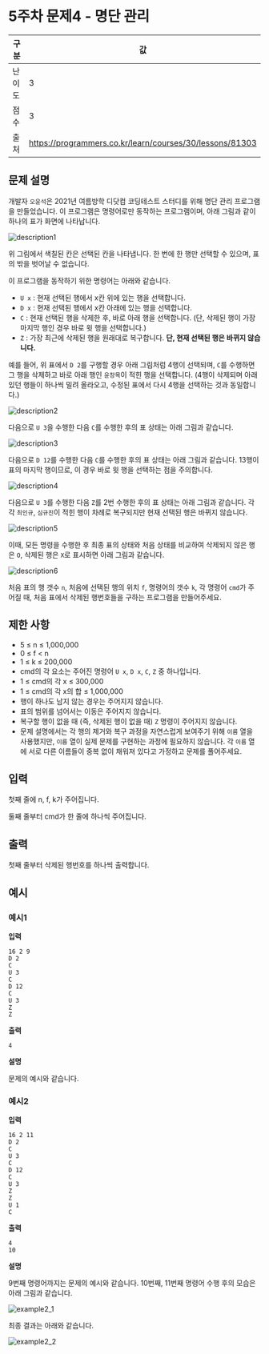 # 5주차 문제4 - 명단 관리

|구분|값|
|---|---|
|난이도|3|
|점수|3|
|출처|https://programmers.co.kr/learn/courses/30/lessons/81303|

## 문제 설명
개발자 `오윤석`은 2021년 여름방학 디닷컴 코딩테스트 스터디를 위해 명단 관리 프로그램을 만들었습니다. 이 프로그램은 명령어로만 동작하는 프로그램이며, 아래 그림과 같이 하나의 표가 화면에 나타납니다.

![description1](./images/description1.png)

위 그림에서 색칠된 칸은 선택된 칸을 나타냅니다. 한 번에 한 행만 선택할 수 있으며, 표의 밖을 벗어날 수 없습니다.

이 프로그램을 동작하기 위한 명령어는 아래와 같습니다.

- `U x` : 현재 선택된 행에서 x칸 위에 있는 행을 선택합니다.
- `D x` : 현재 선택된 행에서 x칸 아래에 있는 행을 선택합니다.
- `C` : 현재 선택된 행을 삭제한 후, 바로 아래 행을 선택합니다. (단, 삭제된 행이 가장 마지막 행인 경우 바로 윗 행을 선택합니다.)
- `Z` : 가장 최근에 삭제된 행을 원래대로 복구합니다. **단, 현재 선택된 행은 바뀌지 않습니다.**

예를 들어, 위 표에서 `D 2`를 구행할 경우 아래 그림처럼 4행이 선택되며, `C`를 수행하면 그 행을 삭제하고 바로 아래 행인 `윤창목`이 적힌 행을 선택합니다. (4행이 삭제되며 아래 있던 행들이 하나씩 밀려 올라오고, 수정된 표에서 다시 4행을 선택하는 것과 동일합니다.)

![description2](./images/description2.png)

다음으로 `U 3`을 수행한 다음 `C`를 수행한 후의 표 상태는 아래 그림과 같습니다.

![description3](./images/description3.png)

다음으로 `D 12`를 수행한 다음 `C`를 수행한 후의 표 상태는 아래 그림과 같습니다. 13행이 표의 마지막 행이므로, 이 경우 바로 윗 행을 선택하는 점을 주의합니다.

![description4](./images/description4.png)

다음으로 `U 3`를 수행한 다음 `Z`를 2번 수행한 후의 표 상태는 아래 그림과 같습니다. 각각 `최인규`, `심규진`이 적힌 행이 차례로 복구되지만 현재 선택된 행은 바뀌지 않습니다.

![description5](./images/description5.png)

이때, 모든 명령을 수행한 후 최종 표의 상태와 처음 상태를 비교하여 삭제되지 않은 행은 `O`, 삭제된 행은 `X`로 표시하면 아래 그림과 같습니다.

![description6](./images/description6.png)

처음 표의 행 갯수 `n`, 처음에 선택된 행의 위치 `f`, 명령어의 갯수 `k`, 각 명령어 `cmd`가 주어질 때, 처음 표에서 삭제된 행번호들을 구하는 프로그램을 만들어주세요.

## 제한 사항
- 5 ≤ n ≤ 1,000,000
- 0 ≤ f < n
- 1 ≤ k ≤ 200,000
- cmd의 각 요소는 주어진 명령어 `U x`, `D x`, `C`, `Z` 중 하나입니다.
- 1 ≤ cmd의 각 x ≤ 300,000
- 1 ≤ cmd의 각 x의 합 ≤ 1,000,000
- 행이 하나도 남지 않는 경우는 주어지지 않습니다.
- 표의 범위를 넘어서는 이동은 주어지지 않습니다.
- 복구할 행이 없을 때 (즉, 삭제된 행이 없을 때) `Z` 명령이 주어지지 않습니다.
- 문제 설명에서는 각 행의 제거와 복구 과정을 자연스럽게 보여주기 위해 `이름` 열을 사용했지만, `이름` 열이 실제 문제를 구현하는 과정에 필요하지 않습니다. 각 `이름` 열에 서로 다른 이름들이 중복 없이 채워져 있다고 가정하고 문제를 풀어주세요.

## 입력
첫째 줄에 n, f, k가 주어집니다.

둘째 줄부터 cmd가 한 줄에 하나씩 주어집니다.

## 출력
첫째 줄부터 삭제된 행번호를 하나씩 출력합니다.

## 예시
### 예시1
**입력**
```
16 2 9
D 2
C
U 3
C
D 12
C
U 3
Z
Z
```

**출력**
```
4
```

**설명**

문제의 예시와 같습니다.


### 예시2
**입력**
```
16 2 11
D 2
C
U 3
C
D 12
C
U 3
Z
Z
U 1
C
```

**출력**
```
4
10
```

**설명**

9번째 명령어까지는 문제의 예시와 같습니다. 10번째, 11번째 명령어 수행 후의 모습은 아래 그림과 같습니다.

![example2_1](./images/example2_1.png)

최종 결과는 아래와 같습니다.

![example2_2](./images/example2_2.png)
